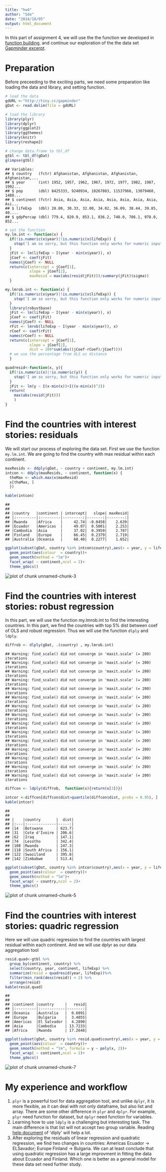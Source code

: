 ```yaml
---
title: "hw4"
author: "Sde"
date: "2014/10/05"
output: html_document
---
```


In this part of assignment 4, we will use the the function we developed in [function building](website), and continue our exploration of the the data set [Gapminder excerpt](http://www.stat.ubc.ca/~jenny/notOcto/STAT545A/examples/gapminder/data/gapminderDataFiveYear.txt). 

# Preparation
Before preceeding to the exciting parts, we need some preparation like loading the data and library, and setting function.


```r
# load the data
gdURL <-"http://tiny.cc/gapminder"
gDat <- read.delim(file = gdURL)

# load the library
library(plyr)
library(dplyr)
library(ggplot2)
library(ggthemes)
library(knitr)
library(reshape2)

# change data.frame to tbl_df 
gtbl <- tbl_df(gDat)
glimpse(gtbl)
```

```
## Variables:
## $ country   (fctr) Afghanistan, Afghanistan, Afghanistan, Afghanistan,...
## $ year      (int) 1952, 1957, 1962, 1967, 1972, 1977, 1982, 1987, 1992...
## $ pop       (dbl) 8425333, 9240934, 10267083, 11537966, 13079460, 1488...
## $ continent (fctr) Asia, Asia, Asia, Asia, Asia, Asia, Asia, Asia, Asi...
## $ lifeExp   (dbl) 28.80, 30.33, 32.00, 34.02, 36.09, 38.44, 39.85, 40....
## $ gdpPercap (dbl) 779.4, 820.9, 853.1, 836.2, 740.0, 786.1, 978.0, 852...
```

```r
# set the function
my.lm.int <- function(x) {
  if(!is.numeric(x$year)|!is.numeric(x$lifeExp)) {
    stop('I am so sorry, but this function only works for numeric input!')
  }
  jFit <- lm(lifeExp ~ I(year - min(x$year)), x)
  jCoef <- coef(jFit)
  names(jCoef) <- NULL
  return(c(intercept = jCoef[1],
           slope = jCoef[2],
           maxResid = max(abs(resid(jFit)))/summary(jFit)$sigma))
  }

my.lmrob.int <- function(x) {
  if(!is.numeric(x$year)|!is.numeric(x$lifeExp)) {
    stop('I am so sorry, but this function only works for numeric input!')
  }
  library(robustbase)
  jFit <- lm(lifeExp ~ I(year - min(x$year)), x)
  jCoef <- coef(jFit)
  names(jCoef) <- NULL
  rFit <- lmrob(lifeExp ~ I(year - min(x$year)), x)
  rCoef <- coef(rFit)
  names(rCoef) <- NULL
  return(c(intercept = jCoef[1],
           slope = jCoef[2],
           dist = 100*sum(abs((jCoef-rCoef)/jCoef))))
  # we use the percentage from OLS as distance
  }

quadresid<-function(x, y){
  if(!is.numeric(x)|!is.numeric(y)) {
    stop('I am so sorry, but this function only works for numeric input!')
  }
  jFit <- lm(y ~ I(x-min(x))+I((x-min(x))^2))
  return(
    max(abs(resid(jFit)))
    )
}
```

# Find the countries with interest stories: residuals
We will start our process of exploring the data set. First we use the function `my.lm.int`. We are going to find the country with max residual within each continent.

```r
maxResids <- ddply(gDat, ~ country + continent, my.lm.int)
intcon <- ddply(maxResids, ~ continent, function(x) {
  theMax <- which.max(x$maxResid)
  x[theMax, ]
  })

kable(intcon)
```

```
## 
## 
## |country   |continent | intercept|   slope| maxResid|
## |:---------|:---------|---------:|-------:|--------:|
## |Rwanda    |Africa    |     42.74| -0.0458|    2.639|
## |Ecuador   |Americas  |     49.07|  0.5001|    2.253|
## |Cambodia  |Asia      |     37.02|  0.3959|    2.787|
## |Finland   |Europe    |     66.45|  0.2379|    2.719|
## |Australia |Oceania   |     68.40|  0.2277|    1.652|
```

```r
ggplot(subset(gDat, country %in% intcon$country),aes(x = year, y = lifeExp))+
  geom_point(aes(colour  = country))+
  geom_smooth(method = "lm")+
  facet_wrap( ~ continent,ncol = 2)+
  theme_gdocs()
```

![plot of chunk unnamed-chunk-3](figure/unnamed-chunk-3.png) 

# Find the countries with interest stories: robust regression
In this part, we will use the function my.lmrob.int to find the interesting countries. In this part, we find the countries with top 5% dist between coef of OLS and robust regression. Thus we will use the function `dlply` and `ldply`.


```r
diffrob <- dlply(gDat, .(country) , my.lmrob.int)
```

```
## Warning: find_scale() did not converge in 'maxit.scale' (= 200) iterations
## Warning: find_scale() did not converge in 'maxit.scale' (= 200) iterations
## Warning: find_scale() did not converge in 'maxit.scale' (= 200) iterations
## Warning: find_scale() did not converge in 'maxit.scale' (= 200) iterations
## Warning: find_scale() did not converge in 'maxit.scale' (= 200) iterations
## Warning: find_scale() did not converge in 'maxit.scale' (= 200) iterations
## Warning: find_scale() did not converge in 'maxit.scale' (= 200) iterations
## Warning: find_scale() did not converge in 'maxit.scale' (= 200) iterations
## Warning: find_scale() did not converge in 'maxit.scale' (= 200) iterations
## Warning: find_scale() did not converge in 'maxit.scale' (= 200) iterations
## Warning: find_scale() did not converge in 'maxit.scale' (= 200) iterations
## Warning: find_scale() did not converge in 'maxit.scale' (= 200) iterations
## Warning: find_scale() did not converge in 'maxit.scale' (= 200) iterations
## Warning: find_scale() did not converge in 'maxit.scale' (= 200) iterations
## Warning: find_scale() did not converge in 'maxit.scale' (= 200) iterations
```

```r
diffcon <- ldply(diffrob,  function(x){return(x[3])})

intcor <-diffcon[diffcon$dist>quantile(diffcon$dist, probs = 0.95), ]
kable(intcor)
```

```
## 
## 
## |    |country       |  dist|
## |:---|:-------------|-----:|
## |14  |Botswana      | 623.7|
## |31  |Cote d'Ivoire | 206.6|
## |62  |Iraq          | 147.1|
## |74  |Lesotho       | 342.4|
## |108 |Rwanda        | 247.3|
## |118 |South Africa  | 156.1|
## |122 |Swaziland     | 395.8|
## |142 |Zimbabwe      | 513.4|
```

```r
ggplot(subset(gDat, country %in% intcor$country),aes(x = year, y = lifeExp))+
  geom_point(aes(colour  = country))+
  geom_smooth(method = "lm")+
  facet_wrap( ~ country,ncol = 2)+
  theme_gdocs()
```

![plot of chunk unnamed-chunk-5](figure/unnamed-chunk-5.png) 


# Find the countries with interest stories: quadric regression
Here we will use quadric regression to find the countries with largest residual within each continent. And we will use dplyr as our data aggregation tool

```r
resid.quad<-gtbl %>%
  group_by(continent, country) %>%
  select(country, year, continent, lifeExp) %>%
  summarize(resid = quadresid(year, lifeExp))%>%
  filter(min_rank(desc(resid)) < 2) %>%
  arrange(resid)
kable(resid.quad)
```

```
## 
## 
## |continent |country     |   resid|
## |:---------|:-----------|-------:|
## |Oceania   |Australia   |  0.6091|
## |Europe    |Bulgaria    |  3.4055|
## |Americas  |El Salvador |  4.2890|
## |Asia      |Cambodia    | 13.7233|
## |Africa    |Rwanda      | 17.2648|
```

```r
ggplot(subset(gDat, country %in% resid.quad$country),aes(x = year, y = lifeExp))+
  geom_point(aes(colour  = country))+
  geom_smooth(method = "lm", formula = y ~ poly(x, 2))+
  facet_wrap( ~ continent,ncol = 2)+
  theme_gdocs()
```

![plot of chunk unnamed-chunk-7](figure/unnamed-chunk-7.png) 

# My experience and workflow
1. `plyr` is a powerful tool for data aggregation tool, and unlike `dplyr`, it is more flexible, as it can deal with not only dataframe, but also list and array. There are some other difference in `plyr` and `dplyr`. For example, `plyr` need function for dataset, but `dplyr` need function for variables.
2. Learning how to use `ldply` is a challenging but interesting task. The main difference is that list will not accept two group variable. Reading [help document](http://www.inside-r.org/packages/cran/plyr/docs/ddply) of 'dlply' will help a lot.
3. After exploring the residuals of linear regression and quadratic regression, we find two changes in countries: Americas Ecuador -> ELSavador; Europe Finland -> Bulgaria. We can at least conclude that using quadratic regression has a large improvment in fitting the data about Ecuador and Finland. Which one is better as a general model for these data set need further study.

